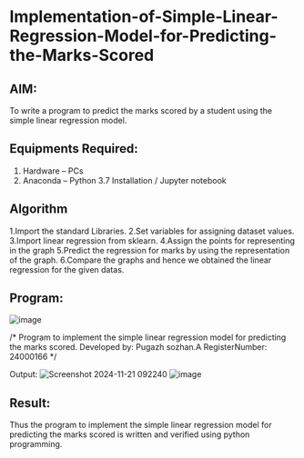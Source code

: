 # Implementation-of-Simple-Linear-Regression-Model-for-Predicting-the-Marks-Scored

## AIM:
To write a program to predict the marks scored by a student using the simple linear regression model.

## Equipments Required:
1. Hardware – PCs
2. Anaconda – Python 3.7 Installation / Jupyter notebook

## Algorithm
 1.Import the standard Libraries.
 2.Set variables for assigning dataset values.
 3.Import linear regression from sklearn.
 4.Assign the points for representing in the graph
  5.Predict the regression for marks by using the representation of the graph.
 6.Compare the graphs and hence we obtained the linear regression for the given datas.

 
 

## Program:
![image](https://github.com/user-attachments/assets/3507da20-8baf-44d7-9760-0834f28e5b61)

/*
Program to implement the simple linear regression model for predicting the marks scored.
Developed by: Pugazh sozhan.A
RegisterNumber: 24000166 
*/


Output:
![Screenshot 2024-11-21 092240](https://github.com/user-attachments/assets/1fe2461d-3679-4009-aaf4-0bffa5ea95a7)
![image](https://github.com/user-attachments/assets/ffaf76d5-36cb-4a91-af28-0caf93f497f1)




## Result:
Thus the program to implement the simple linear regression model for predicting the marks scored is written and verified using python programming.

